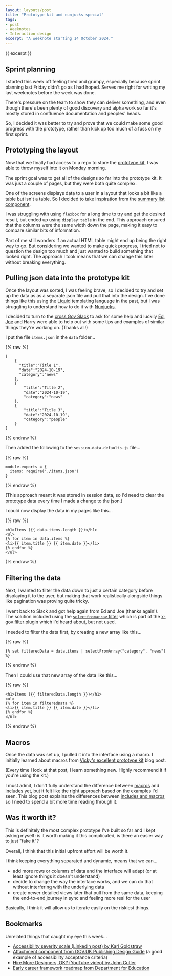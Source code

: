 ```yaml
---
layout: layouts/post
title: "Prototype kit and nunjucks special"
tags:
- post
- Weeknotes
- Interaction design
excerpt: "A weeknote starting 14 October 2024."
--- 
```


{{ excerpt }}

## Sprint planning

I started this week off feeling tired and grumpy, especially because sprint planning last Friday didn't go as I had hoped. Serves me right for writing my last weeknotes before the week was done.

There's pressure on the team to show they can deliver something, and even though there's been plenty of good discovery and alpha work so far it's mostly stored in confluence documentation and peoples' heads.

So, I decided it was better to try and prove that we could make some good progress with the prototype, rather than kick up too much of a fuss on my first sprint.

## Prototyping the layout

Now that we finally had access to a repo to store the [prototype kit](https://prototype-kit.service.gov.uk/docs/), I was able to throw myself into it on Monday morning. 

The sprint goal was to get all of the designs so far into the prototype kit. It was just a couple of pages, but they were both quite complex.

One of the screens displays data to a user in a layout that looks a bit like a table but isn't a table. So I decided to take inspiration from the [summary list component](https://design-system.service.gov.uk/components/summary-list/).

I was struggling with using `flexbox` for a long time to try and get the desired result, but ended up using `display:table` in the end. This approach ensured that the columns were the same width down the page, making it easy to compare similar bits of information.

Part of me still wonders if an actual HTML table might end up being the right way to go. But considering we wanted to make quick progress, I tried not to question the design too much and just wanted to build something that looked right. The approach I took means that we can change this later without breaking everything.

## Pulling json data into the prototype kit

Once the layout was sorted, I was feeling brave, so I decided to try and set up the data as as a separate json file and pull that into the design. I've done things like this using the [Liquid](https://shopify.github.io/liquid/ ) templating language in the past, but I was struggling to understand how to do it with [Nunjucks](https://mozilla.github.io/nunjucks/).

I decided to turn to the [cross Gov Slack](https://x-govuk.github.io/posts/how-to-use-cross-government-slack/) to ask for some help and luckily [Ed](https://www.edwardhorsford.com/), [Joe](https://joelanman.com/) and Harry were able to help out with some tips and examples of similar things they're working on. (Thanks all!)

I put the file `items.json` in the `data` folder…

{% raw %}
```
[
    {
      "title":"Title 1",
      "date":"2024-10-19",
      "category":"news"
    },
    {
        "title":"Title 2",
        "date":"2024-10-19",
        "category":"news"
    },
    {
        "title":"Title 3",
        "date":"2024-10-19",
        "category":"people"
    }
]
```
{% endraw %}

Then added the following to the `session-data-defaults.js` file…

{% raw %}
```
module.exports = {
  items: require('./items.json')
}
```
{% endraw %}

(This approach meant it was stored in session data, so I'd need to clear the prototype data every time I made a change to the json.)

I could now display the data in my pages like this…

{% raw %}
```
<h1>Items ({{ data.items.length }})</h1>
<ul>
{% for item in data.items %}
<li>{{ item.title }} {{ item.date }}</li>
{% endfor %}
</ul>
```
{% endraw %}

## Filtering the data

Next, I wanted to filter the data down to just a certain category before displaying it to the user, but making that work realistically alongside things like pagination was proving quite tricky.

I went back to Slack and got help again from Ed and Joe (thanks again!). The solution included using the [`selectfromarray` filter](https://x-govuk.github.io/govuk-prototype-filters/array/#selectfromarray) which is part of the [x-gov filter plugin](https://x-govuk.github.io/govuk-prototype-filters/) which I'd heard about, but not used.

I needed to filter the data first, by creating a new array like this…

{% raw %}
```
{% set filteredData = data.items | selectFromArray("category", "news") %}
```
{% endraw %}

Then I could use that new array of the data like this…

{% raw %}
```
<h1>Items ({{ filteredData.length }})</h1>
<ul>
{% for item in filteredData %}
<li>{{ item.title }} {{ item.date }}</li>
{% endfor %}
</ul>
```
{% endraw %}

## Macros

Once the data was set up, I pulled it into the interface using a macro. I initially learned about macros from [Vicky's excellent prototype kit](https://www.vickyteinaki.com/blog/more-efficient-prototyping-with-the-gov-uk-prototype-kit-step-by-step/) blog post.

(Every time I look at that post, I learn something new. Highly recommend it if you're using the kit.)

I must admit, I don't fully understand the difference between [macros](https://mozilla.github.io/nunjucks/templating.html#macro) and [includes](https://mozilla.github.io/nunjucks/templating.html#include) yet, but it felt like the right approach based on the examples I'd seen. This blog post explains the differences between [includes and macros](https://darthmall.net/weblog/2021/includes-and-macros/) so I need to spend a bit more time reading through it.

## Was it worth it?

This is definitely the most complex prototype I've built so far and I kept asking myself: is it worth making it this complicated, is there an easier way to just "fake it"?

Overall, I think that this initial upfront effort will be worth it.

I think keeping everything separated and dynamic, means that we can…

- add more rows or columns of data and the interface will adapt (or at least ignore things it doesn't understand)
- decide to change the way the interface works, and we can do that without interfering with the underlying data
- create newer detailed views later that pull from the same data, keeping the end-to-end journey in sync and feeling more real for the user

Basically, I think it will allow us to iterate easily on the riskiest things.

## Bookmarks

Unrelated things that caught my eye this week…

- [Accessibility severity scale (LinkedIn post) by Karl Goldstraw](https://www.linkedin.com/posts/karlgoldstraw_accessibilitymatters-activity-7251521469082431488-RpMP)
- [Attachment component from GOV.UK Publishing Design Guide](https://design-guide.publishing.service.gov.uk/components/attachment/) (a good example of accessibility acceptance criteria)
- [Hire More Designers, OK? (YouTube video) by John Cutler](https://www.youtube.com/watch?v=HdqX4A_3-bA)
- [Early career framework roadmap from Department for Education](https://ecf-service-manual.education.gov.uk/product/roadmap/)